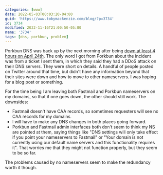 ```yaml
---
categories: [www]
date: 2022-05-03T00:03:20-04:00
guid: 'https://www.tobymackenzie.com/blog/?p=3734'
id: 3734
modified: 2022-11-16T21:00:50-05:00
name: '3734'
tags: [dns, porkbun, problem]
---
```


Porkbun DNS was back up by the next morning after being [down at least 4 hours on April 24th](/content/blog/2022/04/25/3728.md).  The only word I got from Porkbun about the incident was from a ticket I sent them, in which they said they had a DDoS attack on their DNS servers.<!--more-->  They were short on details.  A handful of people posted on Twitter around that time, but didn't have any information beyond that their sites were down and how to move to other nameservers.  I was hoping for a blog post or something.

For the time being I am leaving both Fastmail and Porkbun nameservers on my domains, so that if one goes down, the other should still work.  The downsides:

- Fastmail doesn't have CAA records, so sometimes requesters will see no CAA records for my domains.
- I will have to make any DNS changes in both places going forward.
- Porkbun and Fastmail admin interfaces both don't seem to think my NS are pointed at them, saying things like "DNS settings will only take effect if you point your nameservers to Fastmail" or "Your domain is not currently using our default name servers and this functionality requires it".  That worries me that they might not function properly, but they seem to be so far.

The problems caused by no nameservers seem to make the redundancy worth it though.
